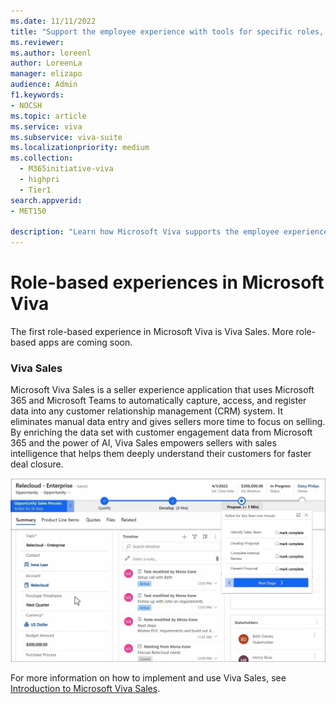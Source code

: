 ```yaml
---
ms.date: 11/11/2022
title: "Support the employee experience with tools for specific roles, like Sales, Marketing, and Customer Service."
ms.reviewer: 
ms.author: loreenl
author: LoreenLa
manager: elizapo
audience: Admin
f1.keywords:
- NOCSH
ms.topic: article
ms.service: viva
ms.subservice: viva-suite
ms.localizationpriority: medium
ms.collection:
  - M365initiative-viva
  - highpri
  - Tier1
search.appverid:
- MET150

description: "Learn how Microsoft Viva supports the employee experience with tools for specific roles, like Sales, Marketing, and Customer Service."
---
```

# Role-based experiences in Microsoft Viva

The first role-based experience in Microsoft Viva is Viva Sales. More role-based apps are coming soon.

### Viva Sales

Microsoft Viva Sales is a seller experience application that uses Microsoft 365 and Microsoft Teams to automatically capture, access, and register data into any customer relationship management (CRM) system. It eliminates manual data entry and gives sellers more time to focus on selling. By enriching the data set with customer engagement data from Microsoft 365 and the power of AI, Viva Sales empowers sellers with sales intelligence that helps them deeply understand their customers for faster deal closure.

![Image of Viva Sales interface)](./media/viva-sales.png)

For more information on how to implement and use Viva Sales, see [Introduction to Microsoft Viva Sales](/viva/sales/introduction).
